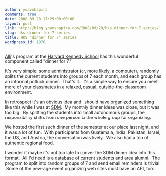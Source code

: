```yaml
---
author: yoavshapira
comments: true
date: 2008-09-20 17:29:00+00:00
layout: post
link: http://blog.yoavshapira.com/2008/09/20/hks-dinner-for-7-series/
slug: hks-dinner-for-7-series
title: HKS "dinner for 7" series
wordpress_id: 1976
---
```


[Alli](http://allisonshapira.com)'s program at the [Harvard Kennedy School](http://www.hks.harvard.edu) has this wonderful component called "dinner for 7." 

  


It's very simple: some administrator (or, more likely, a computer), randomly splits the current students into groups of 7 each month, and each group has an informal potluck dinner.  That's it.  It's a simple way to ensure you meet more of your classmates in a relaxed, casual, outside-the-classroom environment.

  


In retrospect it's an obvious idea and I should have organized something like this while I was at [SDM](http://sdm.mit.edu).  My monthly dinner ideas was close, but it was too big.  By splitting the students into small autonomous groups, the responsibility shifts from one person to the whole group for organizing.

  


We hosted the first such dinner of the semester at our place last night, and it was a lot of fun.  With participants from Guatemala, India, Pakistan, Israel, the US, and Austria, the conversation was lively.  We also had a ton of authentic regional food.

  


I wonder if maybe it's not too late to conver the SDM dinner idea into this format.  All I'd need is a database of current students and area alumni.  The program to split into random groups of 7 and send email reminders is trivial.  Some of the new-age event organizing web sites must have an API, too.

  

